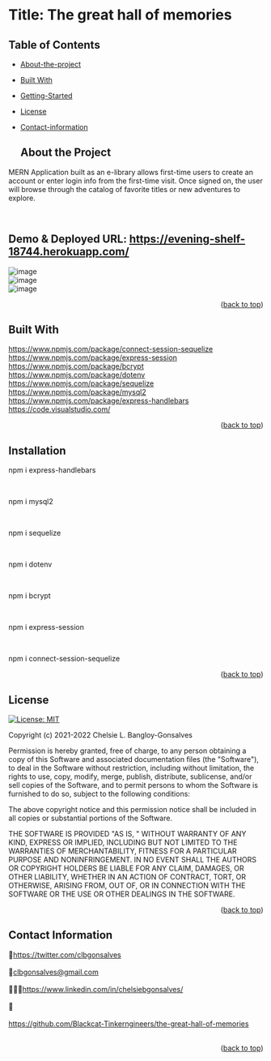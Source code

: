 <div id="top"></div>

# Title: The great hall of memories

## Table of Contents

* [About-the-project](#About-The-Project)
* [Built With](#Built-With)
* [Getting-Started](#Getting-Started)
* [License](#License)
* [Contact-information](#Contact-Information)


  ## About the Project

<p>MERN Application built as an e-library allows first-time users to create an account or enter login info from the first-time visit. Once signed on, the user will browse through the catalog of favorite titles or new adventures to explore. </p>
</br>


 ## Demo & Deployed URL: <a href= "https://evening-shelf-18744.herokuapp.com/">https://evening-shelf-18744.herokuapp.com/</a>

![image](https://user-images.githubusercontent.com/88634637/155303276-e1a53802-38ae-4679-99d4-9ba663093e9d.png)
<br>
![image](https://user-images.githubusercontent.com/88634637/155303369-a8b3ac9c-e317-42b6-9fdd-013fbadcaee1.png)
<br>
![image](https://user-images.githubusercontent.com/88634637/155303454-58546343-26c3-4ce7-8681-6aaeb3912e71.png)





  
<div align="center"></div>


<p align="right">(<a href="#top">back to top</a>)</p>

## Built With

<a href="https://www.npmjs.com/package/connect-session-sequelize">https://www.npmjs.com/package/connect-session-sequelize</a>
<br>
<a href="https://www.npmjs.com/package/express-session">https://www.npmjs.com/package/express-session</a>
<br>
<a href="https://www.npmjs.com/package/bcrypt">https://www.npmjs.com/package/bcrypt</a>
<br>
<a href="https://www.npmjs.com/package/dotenv">https://www.npmjs.com/package/dotenv</a>
<br>
<a href="https://www.npmjs.com/package/sequelize">https://www.npmjs.com/package/sequelize</a>
<br>
<a href="https://www.npmjs.com/package/mysql2">https://www.npmjs.com/package/mysql2</a>
<br>
<a href="https://www.npmjs.com/package/express-handlebars">https://www.npmjs.com/package/express-handlebars</a>
<br>
<a href="https://code.visualstudio.com/">https://code.visualstudio.com/</a>


<p align="right">(<a href="#top">back to top</a>)</p>



<!-- GETTING STARTED -->


## Installation

<p>npm i express-handlebars</p>
<br>
<p>npm i mysql2</p>
<br>
<p>npm i sequelize</p>
<br>
<p>npm i dotenv</p>
<br>
<p>npm i bcrypt</p>
<br>
<p>npm i express-session</p>
<br>
<p>npm i connect-session-sequelize</p>

<p align="right">(<a href="#top">back to top</a>)</p>


<!-- LICENSE -->
## License
[![License: MIT](https://img.shields.io/badge/License-MIT-yellow.svg)](https://opensource.org/licenses/MIT)

Copyright (c) 2021-2022 Chelsie L. Bangloy-Gonsalves

Permission is hereby granted, free of charge, to any person obtaining
a copy of this Software and associated documentation files (the
"Software"), to deal in the Software without restriction, including
without limitation, the rights to use, copy, modify, merge, publish,
distribute, sublicense, and/or sell copies of the Software, and to
permit persons to whom the Software is furnished to do so, subject to
the following conditions:

The above copyright notice and this permission notice shall be
included in all copies or substantial portions of the Software.

THE SOFTWARE IS PROVIDED "AS IS, " WITHOUT WARRANTY OF ANY KIND,
EXPRESS OR IMPLIED, INCLUDING BUT NOT LIMITED TO THE WARRANTIES OF
MERCHANTABILITY, FITNESS FOR A PARTICULAR PURPOSE AND
NONINFRINGEMENT. IN NO EVENT SHALL THE AUTHORS OR COPYRIGHT HOLDERS BE
LIABLE FOR ANY CLAIM, DAMAGES, OR OTHER LIABILITY, WHETHER IN AN ACTION
OF CONTRACT, TORT, OR OTHERWISE, ARISING FROM, OUT OF, OR IN CONNECTION
WITH THE SOFTWARE OR THE USE OR OTHER DEALINGS IN THE SOFTWARE.

<p align="right">(<a href="#top">back to top</a>)</p>



<!-- CONTACT -->
## Contact Information

🐓<a href="https://twitter.com/clbgonsalves">https://twitter.com/clbgonsalves</a>
<br>
</br>
💌clbgonsalves@gmail.com
<br>
</br>
👩🏻‍💻<a href="https://www.linkedin.com/in/chelsiebgonsalves/">https://www.linkedin.com/in/chelsiebgonsalves/</a>
<br>
</br>
🧁<br>
</br>
<a href="https://github.com/Blackcat-Tinkerngineers/the-great-hall-of-memories">https://github.com/Blackcat-Tinkerngineers/the-great-hall-of-memories</a>
<br>
</br>
<p align="right">(<a href="#top">back to top</a>)</p>
